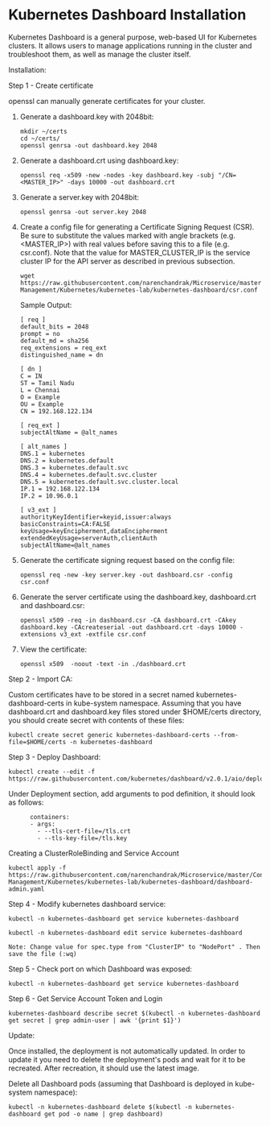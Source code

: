 # Kubernetes Dashboard Installation

Kubernetes Dashboard is a general purpose, web-based UI for Kubernetes clusters. It allows users to manage applications running in the cluster and troubleshoot them, as well as manage the cluster itself.

Installation:

Step 1 - Create certificate

openssl can manually generate certificates for your cluster.

1. Generate a dashboard.key with 2048bit:
    ```
    mkdir ~/certs
    cd ~/certs/
    openssl genrsa -out dashboard.key 2048
    ```
    
2. Generate a dashboard.crt using dashboard.key:
    ```
    openssl req -x509 -new -nodes -key dashboard.key -subj "/CN=<MASTER_IP>" -days 10000 -out dashboard.crt
    ```
    
3. Generate a server.key with 2048bit:
    ```
    openssl genrsa -out server.key 2048
    ```
    
4. Create a config file for generating a Certificate Signing Request (CSR). Be sure to substitute the values marked with angle brackets (e.g. <MASTER_IP>) with real values before saving this to a file (e.g. csr.conf). Note that the value for MASTER_CLUSTER_IP is the service cluster IP for the API server as described in previous subsection.
    ```
    wget https://raw.githubusercontent.com/narenchandrak/Microservice/master/Container-Management/Kubernetes/kubernetes-lab/kubernetes-dashboard/csr.conf
    ```
    
    Sample Output:
    
    ```
    [ req ]
    default_bits = 2048
    prompt = no
    default_md = sha256
    req_extensions = req_ext
    distinguished_name = dn
    
    [ dn ]
    C = IN
    ST = Tamil Nadu
    L = Chennai
    O = Example
    OU = Example
    CN = 192.168.122.134
    
    [ req_ext ]
    subjectAltName = @alt_names
    
    [ alt_names ]
    DNS.1 = kubernetes
    DNS.2 = kubernetes.default
    DNS.3 = kubernetes.default.svc
    DNS.4 = kubernetes.default.svc.cluster
    DNS.5 = kubernetes.default.svc.cluster.local
    IP.1 = 192.168.122.134
    IP.2 = 10.96.0.1
    
    [ v3_ext ]
    authorityKeyIdentifier=keyid,issuer:always
    basicConstraints=CA:FALSE
    keyUsage=keyEncipherment,dataEncipherment
    extendedKeyUsage=serverAuth,clientAuth
    subjectAltName=@alt_names
    ```
    
    
    
5. Generate the certificate signing request based on the config file:
    ```
    openssl req -new -key server.key -out dashboard.csr -config csr.conf
    ```

6. Generate the server certificate using the dashboard.key, dashboard.crt and dashboard.csr:
    ```
    openssl x509 -req -in dashboard.csr -CA dashboard.crt -CAkey dashboard.key -CAcreateserial -out dashboard.crt -days 10000 -extensions v3_ext -extfile csr.conf
    ```

7. View the certificate:
    ```
    openssl x509  -noout -text -in ./dashboard.crt
    ```

Step 2 - Import CA:

Custom certificates have to be stored in a secret named kubernetes-dashboard-certs in kube-system namespace. Assuming that you have dashboard.crt and dashboard.key files stored under $HOME/certs directory, you should create secret with contents of these files:

    kubectl create secret generic kubernetes-dashboard-certs --from-file=$HOME/certs -n kubernetes-dashboard

Step 3 - Deploy Dashboard:

    kubectl create --edit -f https://raw.githubusercontent.com/kubernetes/dashboard/v2.0.1/aio/deploy/recommended.yaml

Under Deployment section, add arguments to pod definition, it should look as follows:

```
      containers:
      - args:
        - --tls-cert-file=/tls.crt
        - --tls-key-file=/tls.key
```

Creating a ClusterRoleBinding and Service Account

```
kubectl apply -f https://raw.githubusercontent.com/narenchandrak/Microservice/master/Container-Management/Kubernetes/kubernetes-lab/kubernetes-dashboard/dashboard-admin.yaml
```

Step 4 - Modify kubernetes dashboard service:

    kubectl -n kubernetes-dashboard get service kubernetes-dashboard
    
    kubectl -n kubernetes-dashboard edit service kubernetes-dashboard
    
    Note: Change value for spec.type from "ClusterIP" to "NodePort" . Then save the file (:wq)

Step 5 - Check port on which Dashboard was exposed:

    kubectl -n kubernetes-dashboard get service kubernetes-dashboard

Step 6 - Get Service Account Token and Login

    kubernetes-dashboard describe secret $(kubectl -n kubernetes-dashboard get secret | grep admin-user | awk '{print $1}')


Update:

Once installed, the deployment is not automatically updated. In order to update it you need to delete the deployment's pods and wait for it to be recreated. After recreation, it should use the latest image.

Delete all Dashboard pods (assuming that Dashboard is deployed in kube-system namespace):

    kubectl -n kubernetes-dashboard delete $(kubectl -n kubernetes-dashboard get pod -o name | grep dashboard)

